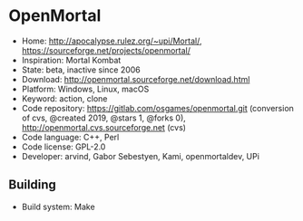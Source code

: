 # OpenMortal

- Home: http://apocalypse.rulez.org/~upi/Mortal/, https://sourceforge.net/projects/openmortal/
- Inspiration: Mortal Kombat
- State: beta, inactive since 2006
- Download: http://openmortal.sourceforge.net/download.html
- Platform: Windows, Linux, macOS
- Keyword: action, clone
- Code repository: https://gitlab.com/osgames/openmortal.git (conversion of cvs, @created 2019, @stars 1, @forks 0), http://openmortal.cvs.sourceforge.net (cvs)
- Code language: C++, Perl
- Code license: GPL-2.0
- Developer: arvind, Gabor Sebestyen, Kami, openmortaldev, UPi

## Building

- Build system: Make
